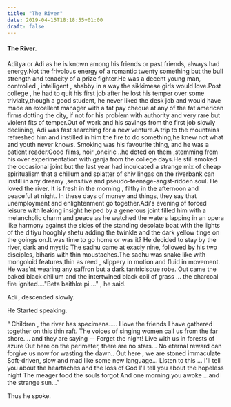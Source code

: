 ```yaml
---
title: "The River"
date: 2019-04-15T18:18:55+01:00
draft: false
---
```



#### The River.

Aditya or Adi as he is known among his friends or past friends, always had energy.Not the frivolous energy of a romantic twenty something but the bull strength and tenacity of a prize fighter.He was a decent young man, controlled , intelligent , shabby in a way the sikkimese girls would love.Post college , he had to quit his first job after he lost his temper over some trivialty,though a good student, he never liked the desk job and would have made an excellent manager with a fat pay cheque at any of the fat american firms dotting the city, if not for his problem with authority and very rare but violent fits of temper.Out of work and his savings from the first job slowly declining, Adi was fast searching for a new venture.A trip to the mountains refreshed him and instilled in him the fire to do something,he knew not what and youth never knows. 
Smoking was his favourite thing, and he was a patient reader.Good films, noir ,oneiric ..he doted on them ,stemming from his over experimentation with ganja from the college days.He still smoked the occasional joint but the last year had inculcated a strange mix of cheap spiritualism that a chillum and splatter of shiv lingas on the riverbank can instill in any dreamy ,sensitive and pseudo-teenage-angst-ridden soul. 
He loved the river. It is fresh in the morning , filthy in the afternoon and peaceful at night. 
In these days of money and things, they say that unemployment and enlightenment go together.Adi's evening of forced leisure with leaking insight helped by a generous joint filled him with a melancholic charm and peace as he watched the waters lapping in an opera like harmony against the sides of the standing desolate boat with the lights of the ditiyu hooghly shetu adding the twinkle and the dark yellow tinge on the goings on.It was time to go home or was it? He decided to stay by the river, dark and mystic 
The sadhu came at exacly nine, followed by his two disciples, biharis with thin moustaches.The sadhu was snake like with mongoloid features,thin as reed , slippery in motion and fluid in movement. He was'nt wearing any saffron but a dark tantricisque robe. 
Out came the baked black chillum and the intertwined black coil of grass ... the charcoal fire ignited...."Beta baithke pi...." , he said. 

Adi , descended slowly. 

He Started speaking. 


“ Children , the river has specimens..... 
I love the friends I have gathered together on this thin raft. 
The voices of singing women call us from the far shore.... 
and they are saying -- Forget the night! Live with us in forests of azure 
Out here on the perimeter, there are no stars... 
No eternal reward can forgive us now for wasting the dawn.. 
Out here , we are stoned immaculate 
Soft-driven, slow and mad like some new language... 
Listen to this ... 
I'll tell you about the heartaches and the loss of God 
I'll tell you about the hopeless night 
The meager food the souls forgot 
And one morning you awoke 
...and the strange sun...” 


Thus he spoke. 
